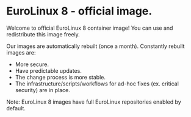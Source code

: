 # EuroLinux 8 - official image.

Welcome to official EuroLinux 8 container image! You can use and redistribute this image freely.

Our images are automatically rebuilt (once a month). Constantly rebuilt images are:
- More secure.
- Have predictable updates. 
- The change process is more stable.
- The infrastructure/scripts/workflows for ad-hoc fixes (ex. critical security) are in place.

Note: EuroLinux 8 images have full EuroLinux repositories enabled by default.
